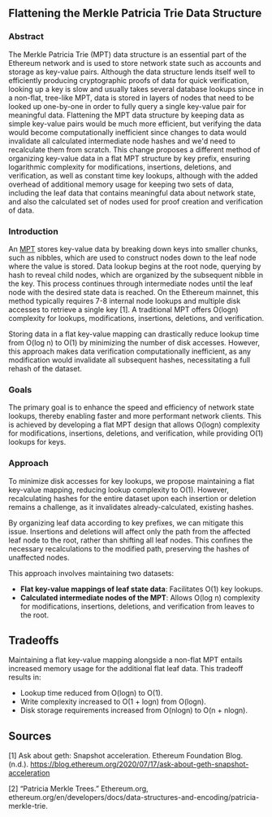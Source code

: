 ## Flattening the Merkle Patricia Trie Data Structure ##

### Abstract ###

The Merkle Patricia Trie (MPT) data structure is an essential part of the Ethereum network and is used to store network state such as accounts and storage as key-value pairs. Although the data structure lends itself well to efficiently producing cryptographic proofs of data for quick verification, looking up a key is slow and usually takes several database lookups since in a non-flat, tree-like MPT,  data is stored in layers of nodes that need to be looked up one-by-one in order to fully query a single key-value pair for meaningful data. Flattening the MPT data structure by keeping data as simple key-value pairs would be much more efficient, but verifying the data would become computationally inefficient since changes to data would invalidate all calculated intermediate node hashes and we'd need to recalculate them from scratch. This change proposes a different method of organizing key-value data in a flat MPT structure by key prefix, ensuring logarithmic complexity for modifications, insertions, deletions, and verification, as well as constant time key lookups, although with the added overhead of additional memory usage for keeping two sets of data, including the leaf data that contains meaningful data about network state, and also the calculated set of nodes used for proof creation and verification of data.

### Introduction ###

An [MPT](https://ethereum.org/en/developers/docs/data-structures-and-encoding/patricia-merkle-trie/) stores key-value data by breaking down keys into smaller chunks, such as nibbles, which are used to construct nodes down to the leaf node where the value is stored. Data lookup begins at the root node, querying by hash to reveal child nodes, which are organized by the subsequent nibble in the key. This process continues through intermediate nodes until the leaf node with the desired state data is reached. On the Ethereum mainnet, this method typically requires 7-8 internal node lookups and multiple disk accesses to retrieve a single key [1]. A traditional MPT offers O(logn) complexity for lookups, modifications, insertions, deletions, and verification.

Storing data in a flat key-value mapping can drastically reduce lookup time from O(log n) to O(1) by minimizing the number of disk accesses. However, this approach makes data verification computationally inefficient, as any modification would invalidate all subsequent hashes, necessitating a full rehash of the dataset.

### Goals ###

The primary goal is to enhance the speed and efficiency of network state lookups, thereby enabling faster and more performant network clients. This is achieved by developing a flat MPT design that allows O(logn) complexity for modifications, insertions, deletions, and verification, while providing O(1) lookups for keys.

### Approach ###

To minimize disk accesses for key lookups, we propose maintaining a flat key-value mapping, reducing lookup complexity to O(1). However, recalculating hashes for the entire dataset upon each insertion or deletion remains a challenge, as it invalidates already-calculated, existing hashes.

By organizing leaf data according to key prefixes, we can mitigate this issue. Insertions and deletions will affect only the path from the affected leaf node to the root, rather than shifting all leaf nodes. This confines the necessary recalculations to the modified path, preserving the hashes of unaffected nodes.

This approach involves maintaining two datasets:
* **Flat key-value mappings of leaf state data**: Facilitates O(1) key lookups.
* **Calculated intermediate nodes of the MPT**: Allows O(log n) complexity for modifications, insertions, deletions, and verification from leaves to the root.

## Tradeoffs

Maintaining a flat key-value mapping alongside a non-flat MPT entails increased memory usage for the additional flat leaf data. This tradeoff results in:
* Lookup time reduced from O(logn) to O(1).
* Write complexity increased to O(1 + logn) from O(logn).
* Disk storage requirements increased from O(nlogn) to O(n + nlogn).

## Sources

[1] Ask about geth: Snapshot acceleration. Ethereum Foundation Blog. (n.d.). https://blog.ethereum.org/2020/07/17/ask-about-geth-snapshot-acceleration 

[2] “Patricia Merkle Trees.” Ethereum.org, ethereum.org/en/developers/docs/data-structures-and-encoding/patricia-merkle-trie.
